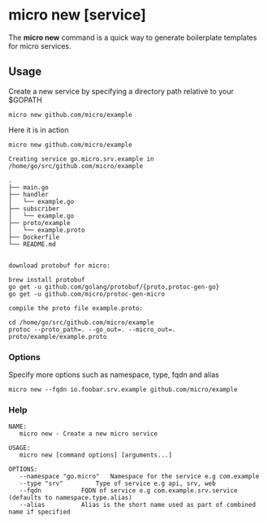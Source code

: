 # micro new [service]

The **micro new** command is a quick way to generate boilerplate templates for micro services.

## Usage

Create a new service by specifying a directory path relative to your $GOPATH

```
micro new github.com/micro/example
```

Here it is in action

```
micro new github.com/micro/example

Creating service go.micro.srv.example in /home/go/src/github.com/micro/example 

.
├── main.go
├── handler
│   └── example.go
├── subscriber
│   └── example.go
├── proto/example
│   └── example.proto
├── Dockerfile
└── README.md


download protobuf for micro:

brew install protobuf
go get -u github.com/golang/protobuf/{proto,protoc-gen-go}
go get -u github.com/micro/protoc-gen-micro

compile the proto file example.proto:

cd /home/go/src/github.com/micro/example
protoc --proto_path=. --go_out=. --micro_out=. proto/example/example.proto
```

### Options

Specify more options such as namespace, type, fqdn and alias

```
micro new --fqdn io.foobar.srv.example github.com/micro/example
```

### Help

```
NAME:
   micro new - Create a new micro service

USAGE:
   micro new [command options] [arguments...]

OPTIONS:
   --namespace "go.micro"	Namespace for the service e.g com.example
   --type "srv"			Type of service e.g api, srv, web
   --fqdn 			FQDN of service e.g com.example.srv.service (defaults to namespace.type.alias)
   --alias 			Alias is the short name used as part of combined name if specified
```
